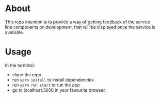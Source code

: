 # About
This repo intention is to provide a way of getting feedback of the service line components on development, that will be displayed once the service is available.

# Usage
In the terminal:

- clone the repo
- run `yarn install` to install dependencies
- run `yarn run start` to run the app
- go to localhost:3000 in your favourite browser.
